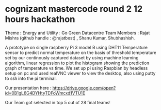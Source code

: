 # cognizant mastercode round 2 12 hours hackathon
Theme : Energy and Utility : Go Green Datacentre
Team Members : Rajat Mishra (github handle : @rajatbest) , Shanu Kumar, Shubhashish.

A prototype on single raspberry Pi 3 model B using DHT11 Temperature sensor to predict normal temperature on the basis of threshold temperature set by our continously captured dataset by using machine learning algorithm, linear regression to plot the histogram showing the prediction graph of temperature vs time. We set up pi using Raspbian by headless setup on pc and used realVNC viewer to view the desktop, also using putty to ssh into the pi terminal.

Our presentation here :
https://drive.google.com/open?id=0B1gL6G4DYHtyTDFoWmcxd1VTU1E

Our Team got selected in top 5 out of 28 final teams!
